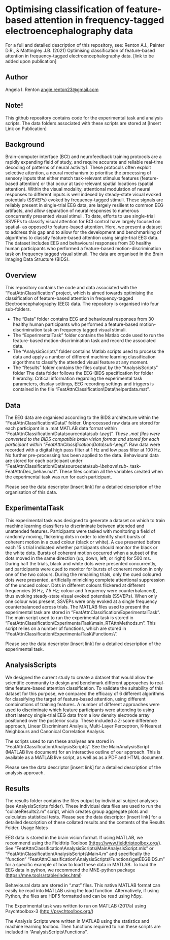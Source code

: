 # Optimising classification of feature-based attention in frequency-tagged electroencephalography data

For a full and detailed description of this repository, see: Renton A.I., Painter D.R., & Mattingley J.B. (2021) Optimising classification of feature-based attention in frequency-tagged electroencephalography data. [link to be added upon publication]

## Author
Angela I. Renton
angie.renton23@gmail.com

## Note! 
This github repository contains code for the experimental task and analysis scripts. The data folders associated with these scripts are stored at [Insert Link on Publication]

## Background
Brain-computer interface (BCI) and neurofeedback training protocols are a rapidly expanding field of study, and require accurate and reliable real-time decoding of patterns of neural activity1. These protocols often exploit selective attention, a neural mechanism to prioritise the processing of sensory inputs that either match task-relevant stimulus features (feature-based attention) or that occur at task-relevant spatial locations (spatial attention). Within the visual modality, attentional modulation of neural responses to different inputs is well indexed by steady-state visual evoked potentials (SSVEPs) evoked by frequency-tagged stimuli. These signals are reliably present in single-trial EEG data, are largely resilient to common EEG artifacts, and allow separation of neural responses to numerous concurrently presented visual stimuli. To date, efforts to use single-trial SSVEPs to classify visual attention for BCI control have largely focused on spatial- as opposed to feature-based attention. Here, we present a dataset to address this gap and to allow for the development and benchmarking of algorithms to classify feature-based attention using single-trial EEG data. The dataset includes EEG and behavioural responses from 30 healthy human participants who performed a feature-based motion-discrimination task on frequency tagged visual stimuli. The data are organised in the Brain Imaging Data Structure (BIDS).

## Overview
This repository contains the code and data associated with the “FeatAttnClassification” project, which is aimed towards optimising the classification of feature-based attention in frequency-tagged Electroencephalography (EEG) data. The repository is organised into four sub-folders. 
-	The “Data” folder contains EEG and behavioural responses from 30 healthy human participants who performed a feature-based motion-discrimination task on frequency tagged visual stimuli.
-	The “ExperimentalTask” folder contains the Matlab code used to run the feature-based motion-discrimination task and record the associated data. 
-	The “AnalysisScripts” folder contains Matlab scripts used to process the data and apply a number of different machine learning classification algorithms to classify the attended visual feature at any moment. 
-	The “Results” folder contains the files output by the “AnalysisScripts” folder
The data folder follows the EEG-BIDS specification for folder hierarchy. Critical information regarding the experimental task parameters, display settings, EEG recording settings and triggers is contained in the file “FeatAttnClassification\Data\helperdata.mat”.

## Data
The EEG data are organised according to the BIDS architecture within the “FeatAttnClassification\Data\” folder. Unprocessed raw data are stored for each participant in a .mat MATLAB data format within “FeatAttnClassification\Data\sourcedata\sub-*\eeg\”. These .mat files were converted to the BIDS compatible brain vision format and stored for each participant within “FeatAttnClassification\Data\sub-*\eeg\”. Raw data were recorded with a digital high pass filter at 1 Hz and low pass filter at 100 Hz. No further pre-processing has been applied to the data.
Behavioural data are stored for each participant under “FeatAttnClassification\Data\sourcedata\sub-*\behave\sub-*_task-FeatAttnDec_behav.mat”. These files contain all the variables created when the experimental task was run for each participant.

Please see the data descriptor [insert link] for a detailed description of the organisation of this data. 

## ExperimentalTask
This experimental task was designed to generate a dataset on which to train machine learning classifiers to discriminate between attended and unattended features. Participants were tasked with monitoring a field of randomly moving, flickering dots in order to identify short bursts of coherent motion in a cued colour (black or white). A cue presented before each 15 s trial indicated whether participants should monitor the black or the white dots. Bursts of coherent motion occurred when a subset of the dots moved in the same direction (up, down, left, or right) for 500 ms. During half the trials, black and white dots were presented concurrently, and participants were cued to monitor for bursts of coherent motion in only one of the two colours. During the remaining trials, only the cued coloured dots were presented, artificially mimicking complete attentional suppression of the uncued colour. Dots in different colours flickered at different frequencies (6 Hz, 7.5 Hz; colour and frequency were counterbalanced), thus evoking steady-state visual evoked potentials (SSVEPs). When only one colour was present, SSVEPs were only evoked at a single frequency counterbalanced across trials.
The MATLAB files used to present the experimental task are stored in “FeatAttnClassification\ExperimentalTask”. The main script used to run the experimental task is stored in “FeatAttnClassification\ExperimentalTask\main_RTAttnMethods.m”. This script relies on a number of functions, which are stored in “FeatAttnClassification\ExperimentalTask\Functions\”.

Please see the data descriptor [insert link] for a detailed description of the experimental task. 

## AnalysisScripts
We designed the current study to create a dataset that would allow the scientific community to design and benchmark different approaches to real-time feature-based attention classification. To validate the suitability of this dataset for this purpose, we compared the efficacy of 6 different algorithms for classifying the target of feature-based attention, using different combinations of training features. 
A number of different approaches were used to discriminate which feature participants were attending to using short latency single-trial EEG data from a low density electrode array positioned over the posterior scalp. These included a Z-score difference approach, Linear Discriminant Analysis, Multi-Layer Perceptron, K-Nearest Neighbours and Canonical Correlation Analysis. 

The scripts used to run these analyses are stored in “FeatAttnClassification\AnalysisScripts\”. See the MainAnalysisScript (MATLAB live document) for an interactive outline of our approach. This is available as a MATLAB live script, as well as as a PDF and HTML document. 

Please see the data descriptor [insert link] for a detailed description of the analysis approach.

## Results
The results folder contains the files output by individual subject analyses (see AnalysisScripts folder). These individual data files are used to run the “collateResults2.m” script, which creates group aggregate plots and calculates statistical tests. 
Please see the data descriptor [insert link] for a detailed description of these collated results and the contents of the Results Folder. 
Usage Notes

EEG data is stored in the brain vision format. If using MATLAB, we recommend using the Fieldtrip Toolbox (https://www.fieldtriptoolbox.org/). See “FeatAttnClassification\AnalysisScripts\MainAnalysisScript.mlx” or “FeatAttnClassification\AnalysisScripts\Main4.m” and specifically the “function” “FeatAttnClassification\AnalysisScripts\Functions\getEEGBIDS.m” for a specific example of how to load these data in MATLAB. To load the EEG data in python, we recommend the MNE-python package (https://mne.tools/stable/index.html)

Behavioural data are stored in “.mat” files. This native MATLAB format can easily be read into MATLAB using the load function. Alternatively, if using Python, the files are HDF5 formatted and can be read using h5py. 

The Experimental task was written to run on MATLAB (2017a) using Psychtoolbox-3 (http://psychtoolbox.org/)

The Analysis Scripts were written in MATLAB using the statistics and machine learning toolbox. Then functions required to run these scripts are included in “AnalysisScripts\Functions”. 

